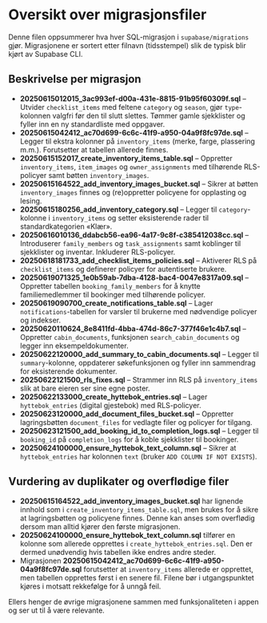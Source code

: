 # Oversikt over migrasjonsfiler

Denne filen oppsummerer hva hver SQL‑migrasjon i `supabase/migrations` gjør. Migrasjonene er sortert etter filnavn (tidsstempel) slik de typisk blir kjørt av Supabase CLI.

## Beskrivelse per migrasjon

- **20250615012015_3ac993ef-d00a-431e-8815-91b95f60309f.sql** – Utvider `checklist_items` med feltene `category` og `season`, gjør `type`-kolonnen valgfri før den til slutt slettes. Tømmer gamle sjekklister og fyller inn en ny standardliste med oppgaver.
- **20250615042412_ac70d699-6c6c-41f9-a950-04a9f8fc97de.sql** – Legger til ekstra kolonner på `inventory_items` (merke, farge, plassering m.m.). Forutsetter at tabellen allerede finnes.
- **20250615152017_create_inventory_items_table.sql** – Oppretter `inventory_items`, `item_images` og `owner_assignments` med tilhørende RLS-policyer samt bøtten `inventory_images`.
- **20250615164522_add_inventory_images_bucket.sql** – Sikrer at bøtten `inventory_images` finnes og (re)oppretter policyene for opplasting og lesing.
- **20250615180256_add_inventory_category.sql** – Legger til `category`-kolonne i `inventory_items` og setter eksisterende rader til standardkategorien «Klær».
- **20250616010136_ddabcb56-ea96-4a17-9c8f-c385412038cc.sql** – Introduserer `family_members` og `task_assignments` samt koblinger til sjekklister og inventar. Inkluderer RLS-policyer.
- **20250618181733_add_checklist_items_policies.sql** – Aktiverer RLS på `checklist_items` og definerer policyer for autentiserte brukere.
- **20250619071325_1e0b59ab-7dba-4128-bac4-0047e8317a09.sql** – Oppretter tabellen `booking_family_members` for å knytte familiemedlemmer til bookinger med tilhørende policyer.
- **20250619090700_create_notifications_table.sql** – Lager `notifications`-tabellen for varsler til brukerne med nødvendige policyer og indekser.
- **20250620110624_8e8411fd-4bba-474d-86c7-377f46e1c4b7.sql** – Oppretter `cabin_documents`, funksjonen `search_cabin_documents` og legger inn eksempeldokumenter.
- **20250622120000_add_summary_to_cabin_documents.sql** – Legger til `summary`-kolonne, oppdaterer søkefunksjonen og fyller inn sammendrag for eksisterende dokumenter.
- **20250622121500_rls_fixes.sql** – Strammer inn RLS på `inventory_items` slik at bare eieren ser sine egne poster.
- **20250622133000_create_hyttebok_entries.sql** – Lager `hyttebok_entries` (digital gjestebok) med RLS-policyer.
- **20250623120000_add_document_files_bucket.sql** – Oppretter lagringsbøtten `document_files` for vedlagte filer og policyer for tilgang.
- **20250623121500_add_booking_id_to_completion_logs.sql** – Legger til `booking_id` på `completion_logs` for å koble sjekklister til bookinger.
- **20250624100000_ensure_hyttebok_text_column.sql** – Sikrer at `hyttebok_entries` har kolonnen `text` (bruker `ADD COLUMN IF NOT EXISTS`).

## Vurdering av duplikater og overflødige filer

- **20250615164522_add_inventory_images_bucket.sql** har lignende innhold som i `create_inventory_items_table.sql`, men brukes for å sikre at lagringsbøtten og policyene finnes. Denne kan anses som overflødig dersom man alltid kjører den første migrasjonen.
- **20250624100000_ensure_hyttebok_text_column.sql** tilfører en kolonne som allerede opprettes i `create_hyttebok_entries.sql`. Den er dermed unødvendig hvis tabellen ikke endres andre steder.
- Migrasjonen **20250615042412_ac70d699-6c6c-41f9-a950-04a9f8fc97de.sql** forutsetter at `inventory_items` allerede er opprettet, men tabellen opprettes først i en senere fil. Filene bør i utgangspunktet kjøres i motsatt rekkefølge for å unngå feil.

Ellers henger de øvrige migrasjonene sammen med funksjonaliteten i appen og ser ut til å være relevante.
